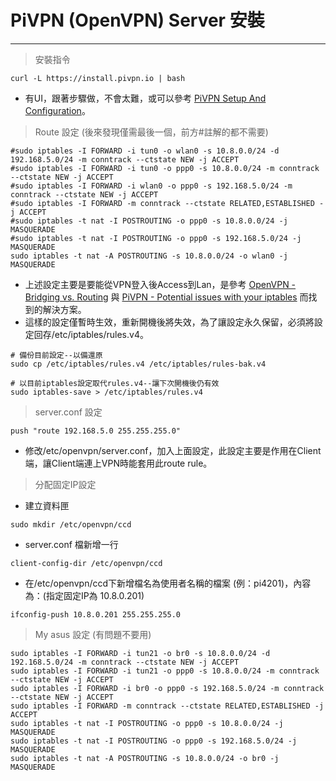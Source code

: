 # PiVPN \(OpenVPN\) Server 安裝

---

> 安裝指令

```
curl -L https://install.pivpn.io | bash
```

* 有UI，跟著步驟做，不會太難，或可以參考 [PiVPN Setup And Configuration](https://www.ostechnix.com/pivpn-simplest-openvpn-setup-configuration-designed-raspberry-pi/)。

> Route 設定 \(後來發現僅需最後一個，前方\#註解的都不需要\)

```
#sudo iptables -I FORWARD -i tun0 -o wlan0 -s 10.8.0.0/24 -d 192.168.5.0/24 -m conntrack --ctstate NEW -j ACCEPT
#sudo iptables -I FORWARD -i tun0 -o ppp0 -s 10.8.0.0/24 -m conntrack --ctstate NEW -j ACCEPT
#sudo iptables -I FORWARD -i wlan0 -o ppp0 -s 192.168.5.0/24 -m conntrack --ctstate NEW -j ACCEPT
#sudo iptables -I FORWARD -m conntrack --ctstate RELATED,ESTABLISHED -j ACCEPT
#sudo iptables -t nat -I POSTROUTING -o ppp0 -s 10.8.0.0/24 -j MASQUERADE
#sudo iptables -t nat -I POSTROUTING -o ppp0 -s 192.168.5.0/24 -j MASQUERADE
sudo iptables -t nat -A POSTROUTING -s 10.8.0.0/24 -o wlan0 -j MASQUERADE
```

* 上述設定主要是要能從VPN登入後Access到Lan，是參考 [OpenVPN - Bridging vs. Routing](https://community.openvpn.net/openvpn/wiki/BridgingAndRouting) 與 [PiVPN - Potential issues with your iptables](https://github.com/pivpn/pivpn/issues/182) 而找到的解決方案。
* 這樣的設定僅暫時生效，重新開機後將失效，為了讓設定永久保留，必須將設定回存/etc/iptables/rules.v4。

```
# 備份目前設定--以備還原
sudo cp /etc/iptables/rules.v4 /etc/iptables/rules-bak.v4

# 以目前iptables設定取代rules.v4--讓下次開機後仍有效
sudo iptables-save > /etc/iptables/rules.v4
```

> server.conf 設定

```
push "route 192.168.5.0 255.255.255.0"
```

* 修改/etc/openvpn/server.conf，加入上面設定，此設定主要是作用在Client端，讓Client端連上VPN時能套用此route rule。

> 分配固定IP設定

* 建立資料匣

```
sudo mkdir /etc/openvpn/ccd
```

* server.conf 檔新增一行

```
client-config-dir /etc/openvpn/ccd
```

* 在/etc/openvpn/ccd下新增檔名為使用者名稱的檔案 \(例：pi4201\)，內容為：\(指定固定IP為 10.8.0.201\)

```
ifconfig-push 10.8.0.201 255.255.255.0
```

> My asus 設定 \(有問題不要用\)

```
sudo iptables -I FORWARD -i tun21 -o br0 -s 10.8.0.0/24 -d 192.168.5.0/24 -m conntrack --ctstate NEW -j ACCEPT
sudo iptables -I FORWARD -i tun21 -o ppp0 -s 10.8.0.0/24 -m conntrack --ctstate NEW -j ACCEPT
sudo iptables -I FORWARD -i br0 -o ppp0 -s 192.168.5.0/24 -m conntrack --ctstate NEW -j ACCEPT
sudo iptables -I FORWARD -m conntrack --ctstate RELATED,ESTABLISHED -j ACCEPT
sudo iptables -t nat -I POSTROUTING -o ppp0 -s 10.8.0.0/24 -j MASQUERADE
sudo iptables -t nat -I POSTROUTING -o ppp0 -s 192.168.5.0/24 -j MASQUERADE
sudo iptables -t nat -A POSTROUTING -s 10.8.0.0/24 -o br0 -j MASQUERADE
```



